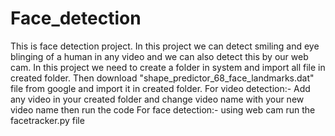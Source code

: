 # Face_detection
This is face detection project. In this project we can detect smiling and eye blinging of a human in  any video and we can also detect this by our web cam.
In this project we need to create a folder in system and import all file in created folder.
Then download "shape_predictor_68_face_landmarks.dat" file from google and import it in created folder.
For video detection:- Add any video in your created folder and change video name with your new video name then run the code
For face detection:- using web cam run the facetracker.py file

